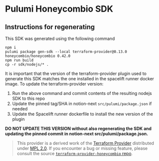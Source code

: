 # Pulumi Honeycombio SDK

## Instructions for regenerating
This SDK was generated using the following command

```
npm i
pulumi package gen-sdk --local terraform-provider@0.13.0 honeycombio/honeycombio 0.42.0
npm run build
cp -r sdk/nodejs/* .
```

It is important that the version of the terraform-provider plugin used to generate this SDK matches the one installed in the spacelift runner docker image.
To update the terraform-provider version:

1. Run the above command and commit contents of the resulting nodejs SDK to this repo
2. Update the pinned tag/SHA in notion-next `src/pulumi/package.json` if needed
3. Update the Spacelift runner dockerfile to install the new version of the plugin


**DO NOT UPDATE THIS VERSION without also regenerating the SDK and updating the pinned commit in notion-next src/pulumi/package.json.**

> This provider is a derived work of the [Terraform Provider](https://github.com/honeycombio/terraform-provider-honeycombio)
> distributed under [MPL 2.0](https://www.mozilla.org/en-US/MPL/2.0/). If you encounter a bug or missing feature,
> please consult the source [`terraform-provider-honeycombio` repo](https://github.com/honeycombio/terraform-provider-honeycombio/issues).
